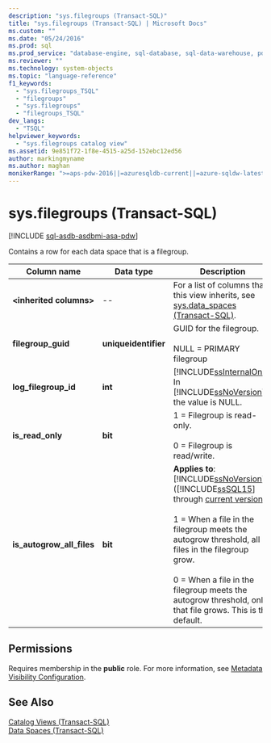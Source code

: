 ```yaml
---
description: "sys.filegroups (Transact-SQL)"
title: "sys.filegroups (Transact-SQL) | Microsoft Docs"
ms.custom: ""
ms.date: "05/24/2016"
ms.prod: sql
ms.prod_service: "database-engine, sql-database, sql-data-warehouse, pdw"
ms.reviewer: ""
ms.technology: system-objects
ms.topic: "language-reference"
f1_keywords: 
  - "sys.filegroups_TSQL"
  - "filegroups"
  - "sys.filegroups"
  - "filegroups_TSQL"
dev_langs: 
  - "TSQL"
helpviewer_keywords: 
  - "sys.filegroups catalog view"
ms.assetid: 9e851f72-1f8e-4515-a25d-152ebc12ed56
author: markingmyname
ms.author: maghan
monikerRange: ">=aps-pdw-2016||=azuresqldb-current||=azure-sqldw-latest||>=sql-server-2016||>=sql-server-linux-2017||=azuresqldb-mi-current"
---
```

# sys.filegroups (Transact-SQL)
[!INCLUDE [sql-asdb-asdbmi-asa-pdw](../../includes/applies-to-version/sql-asdb-asdbmi-asa-pdw.md)]

  Contains a row for each data space that is a filegroup.  
  
|Column name|Data type|Description|  
|-----------------|---------------|-----------------|  
|**\<inherited columns>**|--|For a list of columns that this view inherits, see [sys.data_spaces &#40;Transact-SQL&#41;](../../relational-databases/system-catalog-views/sys-data-spaces-transact-sql.md).|  
|**filegroup_guid**|**uniqueidentifier**|GUID for the filegroup.<br /><br /> NULL = PRIMARY filegroup|  
|**log_filegroup_id**|**int**|[!INCLUDE[ssInternalOnly](../../includes/ssinternalonly-md.md)] In [!INCLUDE[ssNoVersion](../../includes/ssnoversion-md.md)], the value is NULL.|  
|**is_read_only**|**bit**|1 = Filegroup is read-only.<br /><br /> 0 = Filegroup is read/write.|  
|**is_autogrow_all_files**|**bit**|**Applies to**: [!INCLUDE[ssNoVersion](../../includes/ssnoversion-md.md)] ([!INCLUDE[ssSQL15](../../includes/sssql15-md.md)] through [current version](../../sql-server/what-s-new-in-sql-server-2016.md)).<br /><br /> 1 = When a file in the filegroup meets the autogrow threshold, all files in the filegroup grow.<br /><br /> 0 = When a file in the filegroup meets the autogrow threshold, only that file grows. This is the default.|  
  
## Permissions  
 Requires membership in the **public** role. For more information, see [Metadata Visibility Configuration](../../relational-databases/security/metadata-visibility-configuration.md).  
  
## See Also  
 [Catalog Views &#40;Transact-SQL&#41;](../../relational-databases/system-catalog-views/catalog-views-transact-sql.md)   
 [Data Spaces &#40;Transact-SQL&#41;](../../relational-databases/system-catalog-views/data-spaces-transact-sql.md)  
  
